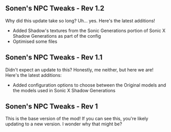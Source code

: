## Sonen's NPC Tweaks - Rev 1.2
Why did this update take so long? Uh... yes. Here's the latest additions!
- Added Shadow's textures from the Sonic Generations portion of Sonic X Shadow Generations as part of the config
- Optimised some files
## Sonen's NPC Tweaks - Rev 1.1
Didn't expect an update to this? Honestly, me neither, but here we are! Here's the latest additions:
- Added configuration options to choose between the Original models and the models used in Sonic X Shadow Generations
## Sonen's NPC Tweaks - Rev 1
This is the base version of the mod! If you can see this, you're likely updating to a new version. I wonder why that might be?
